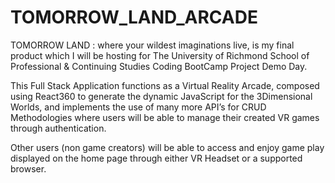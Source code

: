 # TOMORROW_LAND_ARCADE

TOMORROW LAND : where your wildest imaginations live, is my final product which I will be hosting for The University of Richmond School of Professional & Continuing Studies Coding BootCamp Project Demo Day.

This Full Stack Application functions as a Virtual Reality Arcade, composed using React360 to generate the dynamic JavaScript for the 3Dimensional Worlds, and implements the use of many more API’s for CRUD Methodologies where users will be able to manage their created VR games through authentication. 

Other users (non game creators) will be able to access and enjoy game play displayed on the home page through either VR Headset or a supported browser.
